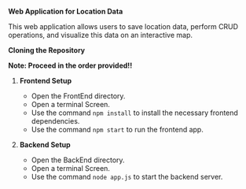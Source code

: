 **Web Application for Location Data**

This web application allows users to save location data, perform CRUD operations, and visualize this data on an interactive map.

**Cloning the Repository**

**Note: Proceed in the order provided!!**
1. **Frontend Setup**
   - Open the FrontEnd directory.
   - Open a terminal Screen.
   - Use the command `npm install` to install the necessary frontend dependencies.
   - Use the command `npm start` to run the frontend app.

2. **Backend Setup**
   - Open the BackEnd directory.
   - Open a terminal Screen.
   - Use the command `node app.js` to start the backend server.
